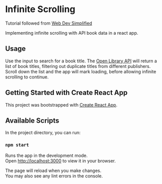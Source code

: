 # Infinite Scrolling

Tutorial followed from [Web Dev Simplified](https://www.youtube.com/watch?v=NZKUirTtxcg)

Implementing infinite scrolling with API book data in a react app.

## Usage

Use the input to search for a book title. The [Open Library API](https://openlibrary.org/) will return a list of book titles, filtering out duplicate titles from different publishers. Scroll down the list and the app will mark loading, before allowing infinite scrolling to continue.

## Getting Started with Create React App

This project was bootstrapped with [Create React App](https://github.com/facebook/create-react-app).

## Available Scripts

In the project directory, you can run:

### `npm start`

Runs the app in the development mode.\
Open [http://localhost:3000](http://localhost:3000) to view it in your browser.

The page will reload when you make changes.\
You may also see any lint errors in the console.
